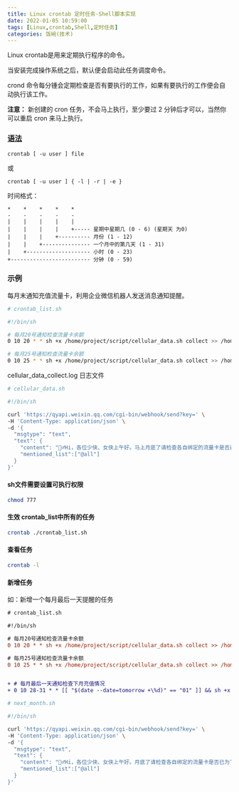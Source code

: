 ```yaml
---
title: Linux crontab 定时任务-Shell脚本实现
date: 2022-01-05 10:59:00
tags: [Linux,crontab,Shell,定时任务]
categories: 饭碗(技术)
---
```


Linux crontab是用来定期执行程序的命令。

当安装完成操作系统之后，默认便会启动此任务调度命令。

crond 命令每分锺会定期检查是否有要执行的工作，如果有要执行的工作便会自动执行该工作。

**注意：** 新创建的 cron 任务，不会马上执行，至少要过 2 分钟后才可以，当然你可以重启 cron 来马上执行。

### [语法](https://www.runoob.com/linux/linux-comm-crontab.html)
```
crontab [ -u user ] file
```
或
```
crontab [ -u user ] { -l | -r | -e }
```

时间格式：
```
*    *    *    *    *
-    -    -    -    -
|    |    |    |    |
|    |    |    |    +----- 星期中星期几 (0 - 6) (星期天 为0)
|    |    |    +---------- 月份 (1 - 12) 
|    |    +--------------- 一个月中的第几天 (1 - 31)
|    +-------------------- 小时 (0 - 23)
+------------------------- 分钟 (0 - 59)
```

### 示例
每月末通知充值流量卡，利用企业微信机器人发送消息通知提醒。

```sh
# crontab_list.sh

#!/bin/sh

# 每月20号通知检查流量卡余额
0 10 20 * * sh +x /home/project/script/cellular_data.sh collect >> /home/project/script/cellular_data_collect.log 2>&1

# 每月25号通知检查流量卡余额
0 10 25 * * sh +x /home/project/script/cellular_data.sh collect >> /home/project/script/cellular_data_collect.log 2>&1

```
cellular_data_collect.log 日志文件
```sh
# cellular_data.sh

#!/bin/sh

curl 'https://qyapi.weixin.qq.com/cgi-bin/webhook/send?key=' \
-H 'Content-Type: application/json' \
-d '{
  "msgtype": "text",
  "text": {
    "content": "🙋‍♂️Hi，各位少侠、女侠上午好。马上月底了请检查各自绑定的流量卡是否还充足，请酌情处理加油⛽️（续费）。🚗💨",
    "mentioned_list":["@all"]
  }
}'
```

#### sh文件需要设置可执行权限

```bash
chmod 777
```

#### 生效 crontab_list中所有的任务

```bash
crontab ./crontab_list.sh
```

#### 查看任务

```bash
crontab -l
```

#### 新增任务
如：新增一个每月最后一天提醒的任务

```diff
# crontab_list.sh

#!/bin/sh

# 每月20号通知检查流量卡余额
0 10 20 * * sh +x /home/project/script/cellular_data.sh collect >> /home/project/script/cellular_data_collect.log 2>&1

# 每月25号通知检查流量卡余额
0 10 25 * * sh +x /home/project/script/cellular_data.sh collect >> /home/project/script/cellular_data_collect.log 2>&1


+ # 每月最后一天通知检查下月充值情况
+ 0 10 28-31 * * [[ "$(date --date=tomorrow +\%d)" == "01" ]] && sh +x /home/project/script/next_month.sh collect >> /home/project/script/cellular_data_collect.log 2>&1
```

```sh
# next_month.sh

#!/bin/sh

curl 'https://qyapi.weixin.qq.com/cgi-bin/webhook/send?key=' \
-H 'Content-Type: application/json' \
-d '{
  "msgtype": "text",
  "text": {
    "content": "🙋‍♂️Hi，各位少侠、女侠上午好。月底了请检查各自绑定的流量卡是否已为下月续费，如未续费请尽快处理。🚗💨",
    "mentioned_list":["@all"]
  }
}'
```




